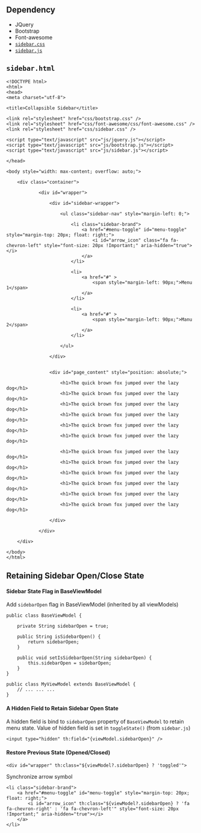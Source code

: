 ## Dependency
* JQuery
* Bootstrap
* Font-awesome
* [`sidebar.css`](https://github.com/hovermind/bootstrap-snippets/blob/master/sidebar-css.md)
* [`sidebar.js`](https://github.com/hovermind/bootstrap-snippets/blob/master/sidebar-js.md)


## `sidebar.html`
```
<!DOCTYPE html>
<html>
<head>
<meta charset="utf-8">

<title>Collapsible Sidebar</title>

<link rel="stylesheet" href="css/bootstrap.css" />
<link rel="stylesheet" href="css/font-awesome/css/font-awesome.css" />
<link rel="stylesheet" href="css/sidebar.css" />

<script type="text/javascript" src="js/jquery.js"></script>
<script type="text/javascript" src="js/bootstrap.js"></script>
<script type="text/javascript" src="js/sidebar.js"></script>

</head>

<body style="width: max-content; overflow: auto;">

	<div class="container">

			<div id="wrapper">

				<div id="sidebar-wrapper">

					<ul class="sidebar-nav" style="margin-left: 0;">

						<li class="sidebar-brand">
							<a href="#menu-toggle" id="menu-toggle" style="margin-top: 20px; float: right;">
								<i id="arrow_icon" class="fa fa-chevron-left" style="font-size: 20px !Important;" aria-hidden="true"></i>
							</a>
						</li>

						<li>
							<a href="#" >
								<span style="margin-left: 90px;">Menu 1</span>
							</a>
						</li>
						
						<li>
							<a href="#" >
								<span style="margin-left: 90px;">Manu 2</span>
							</a>
						</li>
						
					</ul>

				</div>


				<div id="page_content" style="position: absolute;">

					<h1>The quick brown fox jumped over the lazy dog</h1>
					<h1>The quick brown fox jumped over the lazy dog</h1>
					<h1>The quick brown fox jumped over the lazy dog</h1>
					<h1>The quick brown fox jumped over the lazy dog</h1>
					<h1>The quick brown fox jumped over the lazy dog</h1>
					<h1>The quick brown fox jumped over the lazy dog</h1>
					
					<h1>The quick brown fox jumped over the lazy dog</h1>
					<h1>The quick brown fox jumped over the lazy dog</h1>
					<h1>The quick brown fox jumped over the lazy dog</h1>
					<h1>The quick brown fox jumped over the lazy dog</h1>
					<h1>The quick brown fox jumped over the lazy dog</h1>
					<h1>The quick brown fox jumped over the lazy dog</h1>
					
				</div>

			</div>

	</div>

</body>
</html>
```

## Retaining Sidebar Open/Close State
#### Sidebar State Flag in BaseViewModel
Add `sidebarOpen` flag in BaseViewModel (inherited by all viewModels)
```
public class BaseViewModel {

	private String sidebarOpen = true;

	public String isSidebarOpen() {
		return sidebarOpen;
	}

	public void setIsSidebarOpen(String sidebarOpen) {
		this.sidebarOpen = sidebarOpen;
	}
}

public class MyViewModel extends BaseViewModel {
	// ... ... ...
}
```
#### A Hidden Field to Retain Sidebar Open State
A hidden field is bind to `sidebarOpen` property of `BaseViewModel` to retain menu state. 
Value of hidden field is set in `toggleState()` (from `sidebar.js`)
```
<input type="hidden" th:field="{viewModel.sidebarOpen}" />
```

#### Restore Previous State (Opened/Closed)
```
<div id="wrapper" th:class="${viewModel?.sidebarOpen} ? 'toggled'">
```
Synchronize arrow symbol
```
<li class="sidebar-brand">
	<a href="#menu-toggle" id="menu-toggle" style="margin-top: 20px; float: right;">
		<i id="arrow_icon" th:class="${viewModel?.sidebarOpen} ? 'fa fa-chevron-right' : 'fa fa-chevron-left'" style="font-size: 20px !Important;" aria-hidden="true"></i>
	</a>
</li>
```
